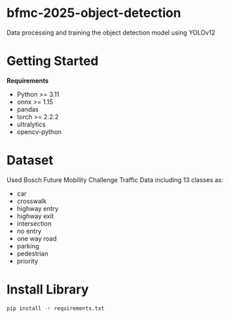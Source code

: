 # bfmc-2025-object-detection
Data processing and training the object detection model using YOLOv12
# Getting Started
**Requirements** 
+ Python >= 3.11
+ onnx >= 1.15
+ pandas
+ torch >= 2.2.2
+ ultralytics
+ opencv-python
# Dataset 
Used Bosch Future Mobility Challenge Traffic Data including 13 classes as: 
+ car
+ crosswalk
+ highway entry
+ highway exit
+ intersection
+ no entry
+ one way road
+ parking
+ pedestrian
+ priority
# Install Library 
```bash
pip install -r requirements.txt
